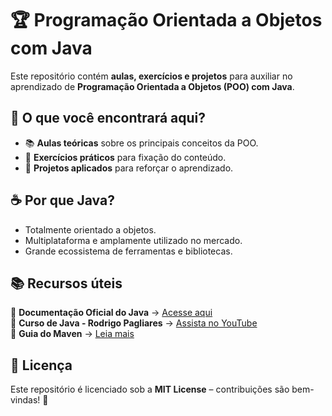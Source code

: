 # 🏆 Programação Orientada a Objetos com Java  

Este repositório contém **aulas, exercícios e projetos** para auxiliar no aprendizado de **Programação Orientada a Objetos (POO) com Java**.  

## 📖 O que você encontrará aqui?  

- 📚 **Aulas teóricas** sobre os principais conceitos da POO.  
- 📝 **Exercícios práticos** para fixação do conteúdo.  
- 🚀 **Projetos aplicados** para reforçar o aprendizado.  

## ☕ Por que Java?  

- Totalmente orientado a objetos.  
- Multiplataforma e amplamente utilizado no mercado.  
- Grande ecossistema de ferramentas e bibliotecas.  

## 📚 Recursos úteis  

📖 **Documentação Oficial do Java** → [Acesse aqui](https://docs.oracle.com/en/java/)  
🎥 **Curso de Java - Rodrigo Pagliares** → [Assista no YouTube](https://youtu.be/1pgZ_Spisos?si=fNNs5AaVT4HV3oNm)  
📘 **Guia do Maven** → [Leia mais](https://maven.apache.org/)  

## 📜 Licença  

Este repositório é licenciado sob a **MIT License** – contribuições são bem-vindas! 🚀  
